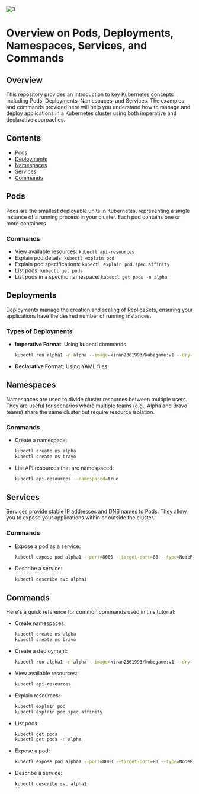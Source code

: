 

![3](https://github.com/user-attachments/assets/f7c31538-8f70-430a-889f-5a4bf457b4da)


#  Overview on Pods, Deployments, Namespaces, Services, and Commands

## Overview

This repository provides an introduction to key Kubernetes concepts including Pods, Deployments, Namespaces, and Services. The examples and commands provided here will help you understand how to manage and deploy applications in a Kubernetes cluster using both imperative and declarative approaches.

## Contents

- [Pods](#pods)
- [Deployments](#deployments)
- [Namespaces](#namespaces)
- [Services](#services)
- [Commands](#commands)

## Pods

Pods are the smallest deployable units in Kubernetes, representing a single instance of a running process in your cluster. Each pod contains one or more containers.

### Commands

- View available resources: `kubectl api-resources`
- Explain pod details: `kubectl explain pod`
- Explain pod specifications: `kubectl explain pod.spec.affinity`
- List pods: `kubectl get pods`
- List pods in a specific namespace: `kubectl get pods -n alpha`

## Deployments

Deployments manage the creation and scaling of ReplicaSets, ensuring your applications have the desired number of running instances.

### Types of Deployments

- **Imperative Format**: Using kubectl commands.
  ```sh
  kubectl run alpha1 -n alpha --image=kiran2361993/kubegame:v1 --dry-run=client -o yaml
  ```

- **Declarative Format**: Using YAML files.

## Namespaces

Namespaces are used to divide cluster resources between multiple users. They are useful for scenarios where multiple teams (e.g., Alpha and Bravo teams) share the same cluster but require resource isolation.

### Commands

- Create a namespace:
  ```sh
  kubectl create ns alpha
  kubectl create ns bravo
  ```
- List API resources that are namespaced:
  ```sh
  kubectl api-resources --namespaced=true
  ```

## Services

Services provide stable IP addresses and DNS names to Pods. They allow you to expose your applications within or outside the cluster.

### Commands

- Expose a pod as a service:
  ```sh
  kubectl expose pod alpha1 --port=8000 --target-port=80 --type=NodePort
  ```
- Describe a service:
  ```sh
  kubectl describe svc alpha1
  ```

## Commands

Here's a quick reference for common commands used in this tutorial:

- Create namespaces:
  ```sh
  kubectl create ns alpha
  kubectl create ns bravo
  ```
- Create a deployment:
  ```sh
  kubectl run alpha1 -n alpha --image=kiran2361993/kubegame:v1 --dry-run=client -o yaml
  ```
- View available resources:
  ```sh
  kubectl api-resources
  ```
- Explain resources:
  ```sh
  kubectl explain pod
  kubectl explain pod.spec.affinity
  ```
- List pods:
  ```sh
  kubectl get pods
  kubectl get pods -n alpha
  ```
- Expose a pod:
  ```sh
  kubectl expose pod alpha1 --port=8000 --target-port=80 --type=NodePort
  ```
- Describe a service:
  ```sh
  kubectl describe svc alpha1
  ``
